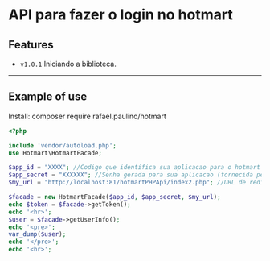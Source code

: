 # API para fazer o login no hotmart

## Features

- `v1.0.1` Iniciando a biblioteca.

-----

## Example of use
Install: composer require rafael.paulino/hotmart

```php
<?php

include 'vendor/autoload.php';
use Hotmart\HotmartFacade;

$app_id = "XXXX"; //Codigo que identifica sua aplicacao para o hotmart (fornecida pela hotmart)
$app_secret = "XXXXXX"; //Senha gerada para sua aplicacao (fornecida pela hotmart)
$my_url = "http://localhost:81/hotmartPHPApi/index2.php"; //URL de redirecionamento apos autenticacao no login hotmart e a geracao do code 

$facade = new HotmartFacade($app_id, $app_secret, $my_url);
echo $token = $facade->getToken();
echo '<hr>';
$user = $facade->getUserInfo();
echo '<pre>';
var_dump($user);
echo '</pre>';
echo '<hr>';

```